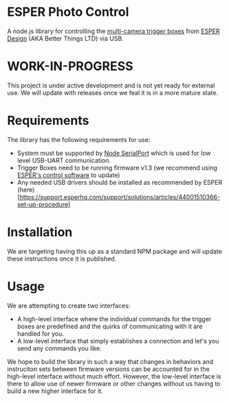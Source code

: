 # ESPER Photo Control
A node.js library for controlling the [multi-camera trigger boxes](https://www.esperhq.com/product/multiple-camera-trigger-triggerbox/) from [ESPER Design](https://www.esperhq.com/) (AKA Better Things LTD) via USB.

# WORK-IN-PROGRESS
This project is under active development and is not yet ready for external use. We will update with releases once we feal it is in a more mature state.

# Requirements
The library has the following requirements for use:
- System must be supported by [Node SerialPort](https://serialport.io/) which is used for low level USB-UART communication.
- Trigger Boxes need to be running firmware v1.3 (we recommend using [ESPER's control software](https://support.esperhq.com/support/solutions/articles/44001510286-download-triggerbox-software) to update)
- Any needed USB drivers should be installed as recommended by ESPER (here)[https://support.esperhq.com/support/solutions/articles/44001510366-set-up-procedure]

# Installation
We are targeting having this up as a standard NPM package and will update these instructions once it is published.

# Usage
We are attempting to create two interfaces:
- A high-level interface where the individual commands for the trigger boxes are predefined and the quirks of communicating with it are handled for you.
- A low-level interface that simply establishes a connection and let's you send any commands you like.

We hope to build the library in such a way that changes in behaviors and instruciton sets between firmware versions can be accounted for in the high-level interface without much effort.  However, the low-level interface is there to allow use of newer firmware or other changes without us having to build a new higher interface for it.

